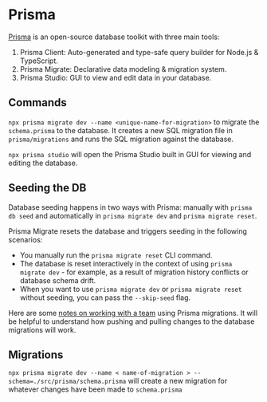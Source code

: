 # Prisma

[Prisma](https://www.prisma.io/) is an open-source database toolkit with three main tools:

1. Prisma Client: Auto-generated and type-safe query builder for Node.js & TypeScript.
2. Prisma Migrate: Declarative data modeling & migration system.
3. Prisma Studio: GUI to view and edit data in your database.

## Commands

`npx prisma migrate dev --name <unique-name-for-migration>` to migrate the `schema.prisma` to the database. It creates a new SQL migration file in `prisma/migrations` and runs the SQL migration against the database.

`npx prisma studio` will open the Prisma Studio built in GUI for viewing and editing the database.

## Seeding the DB

Database seeding happens in two ways with Prisma: manually with `prisma db seed` and automatically in `prisma migrate dev` and `prisma migrate reset`.

Prisma Migrate resets the database and triggers seeding in the following scenarios:

- You manually run the `prisma migrate reset` CLI command.
- The database is reset interactively in the context of using `prisma migrate dev` - for example, as a result of migration history conflicts or database schema drift.
- When you want to use `prisma migrate dev` or `prisma migrate reset` without seeding, you can pass the `--skip-seed` flag.

Here are some [notes on working with a team](https://www.prisma.io/docs/guides/migrate/developing-with-prisma-migrate/team-development) using Prisma migrations. It will be helpful to understand how pushing and pulling changes to the database migrations will work.

## Migrations

`npx prisma migrate dev --name < name-of-migration > --schema=./src/prisma/schema.prisma` will create a new migration for whatever changes have been made to `schema.prisma`
